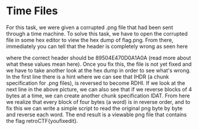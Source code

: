 # Time Files

For this task, we were given a corrupted .png file that had been sent through a time machine. To solve this task, we have to open the corrupted file in some hex editor to view the hex dump of flag.png. From there, immediately you can tell that the header is completely wrong as seen here

where the correct header should be 89504E470D0A1A0A (read more about what these values mean here). Once you fix this, the file is not yet fixed and we have to take another look at the hex dump in order to see what's wrong. In the first line there is a hint where we can see that IHDR (a chunk specification for .png files), is reversed to become RDHI. If we look at the next line in the above picture, we can also see that if we reverse blocks of 4 bytes at a time, we can create another chunk specification IDAT. From here we realize that every block of four bytes (a word) is in reverse order, and to fix this we can write a simple script to read the original png byte by byte and reverse each word. The end result is a viewable png file that contains the flag retroCTF{youfixedit}.


